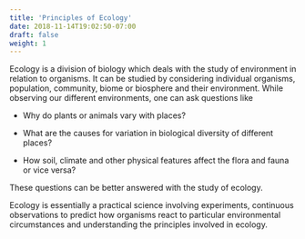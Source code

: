```yaml
---
title: 'Principles of Ecology'
date: 2018-11-14T19:02:50-07:00
draft: false
weight: 1
---
```


Ecology is a division of biology which deals
with the study of environment in relation to
organisms. It can be studied by considering
individual organisms, population, community,
biome or biosphere and their environment.
While observing our different environments,
one can ask questions like 

* Why do plants or animals vary with places?

* What are the causes for variation in
biological diversity of different places?


* How soil, climate and other physical features
affect the flora and fauna or vice versa?

These questions can be better answered with
the study of ecology.

Ecology is essentially a practical science
involving experiments, continuous
observations to predict how organisms react
to particular environmental circumstances
and understanding the principles involved in
ecology.


